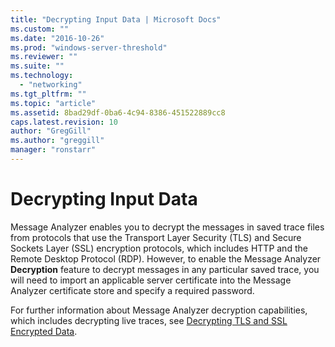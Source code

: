 ```yaml
---
title: "Decrypting Input Data | Microsoft Docs"
ms.custom: ""
ms.date: "2016-10-26"
ms.prod: "windows-server-threshold"
ms.reviewer: ""
ms.suite: ""
ms.technology: 
  - "networking"
ms.tgt_pltfrm: ""
ms.topic: "article"
ms.assetid: 8bad29df-0ba6-4c94-8386-451522889cc8
caps.latest.revision: 10
author: "GregGill"
ms.author: "greggill"
manager: "ronstarr"
---
```

# Decrypting Input Data
Message Analyzer enables you to decrypt the messages in saved trace files from protocols that use the Transport Layer Security (TLS) and Secure Sockets Layer (SSL) encryption protocols, which includes HTTP and the Remote Desktop Protocol (RDP). However, to enable the Message Analyzer **Decryption** feature to decrypt messages in any particular saved trace, you will need to import an applicable server certificate into the Message Analyzer certificate store and specify a required password.  
  
 For further information about Message Analyzer decryption capabilities, which includes decrypting live traces, see [Decrypting TLS and SSL Encrypted Data](../messageanalyzer_content/decrypting-tls-and-ssl-encrypted-data.md).